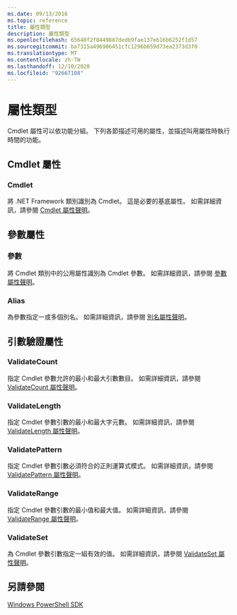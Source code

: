 ```yaml
---
ms.date: 09/13/2016
ms.topic: reference
title: 屬性類型
description: 屬性類型
ms.openlocfilehash: 65640f2f8449887dedb9fae137eb16b6252f1d57
ms.sourcegitcommit: ba7315a496986451cfc1296b659d73ea2373d3f0
ms.translationtype: MT
ms.contentlocale: zh-TW
ms.lasthandoff: 12/10/2020
ms.locfileid: "92667108"
---
```

# <a name="attribute-types"></a>屬性類型

Cmdlet 屬性可以依功能分組。
下列各節描述可用的屬性，並描述叫用屬性時執行時間的功能。

## <a name="cmdlet-attributes"></a>Cmdlet 屬性

### <a name="cmdlet"></a>Cmdlet

將 .NET Framework 類別識別為 Cmdlet。
這是必要的基底屬性。
如需詳細資訊，請參閱 [Cmdlet 屬性聲明](./cmdlet-attribute-declaration.md)。

## <a name="parameter-attributes"></a>參數屬性

### <a name="parameter"></a>參數

將 Cmdlet 類別中的公用屬性識別為 Cmdlet 參數。
如需詳細資訊，請參閱 [參數屬性聲明](./parameter-attribute-declaration.md)。

### <a name="alias"></a>Alias

為參數指定一或多個別名。
如需詳細資訊，請參閱 [別名屬性聲明](./alias-attribute-declaration.md)。

## <a name="argument-validation-attributes"></a>引數驗證屬性

### <a name="validatecount"></a>ValidateCount

指定 Cmdlet 參數允許的最小和最大引數數目。
如需詳細資訊，請參閱 [ValidateCount 屬性聲明](./validatecount-attribute-declaration.md)。

### <a name="validatelength"></a>ValidateLength

指定 Cmdlet 參數引數的最小和最大字元數。
如需詳細資訊，請參閱 [ValidateLength 屬性聲明](./validatelength-attribute-declaration.md)。

### <a name="validatepattern"></a>ValidatePattern

指定 Cmdlet 參數引數必須符合的正則運算式模式。
如需詳細資訊，請參閱 [ValidatePattern 屬性聲明](./validatepattern-attribute-declaration.md)。

### <a name="validaterange"></a>ValidateRange

指定 Cmdlet 參數引數的最小值和最大值。
如需詳細資訊，請參閱 [ValidateRange 屬性聲明](./validaterange-attribute-declaration.md)。

### <a name="validateset"></a>ValidateSet

為 Cmdlet 參數引數指定一組有效的值。
如需詳細資訊，請參閱 [ValidateSet 屬性聲明](./validateset-attribute-declaration.md)。

## <a name="see-also"></a>另請參閱

[Windows PowerShell SDK](../windows-powershell-reference.md)
